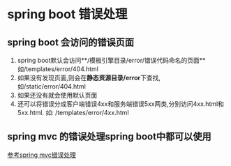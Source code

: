 # spring boot 错误处理
## spring boot 会访问的错误页面
1. spring boot默认会访问**/模板引擎目录/error/错误代码命名的页面** 如/templates/error/404.html
2. 如果没有发现页面,则会在**静态资源目录/error**下查找,如/static/error/404.html
3. 如果还没有就会使用默认页面
4. 还可以将错误分成客户端错误4xx和服务端错误5xx两类,分别访问4xx.html和5xx.html. 如: /templates/error/4xx.html
## spring mvc 的错误处理spring boot中都可以使用
[参考spring mvc错误处理](https://github.com/wjy030/springmvc-ler/blob/master/exception.md)
